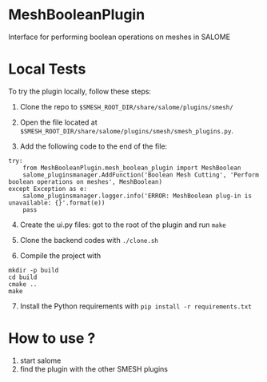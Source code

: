 MeshBooleanPlugin
======
Interface for performing boolean operations on meshes in SALOME

Local Tests
=======
To try the plugin locally, follow these steps:
1. Clone the repo to `$SMESH_ROOT_DIR/share/salome/plugins/smesh/`

2. Open the file located at `$SMESH_ROOT_DIR/share/salome/plugins/smesh/smesh_plugins.py`.

3. Add the following code to the end of the file:
   
```
try:
	from MeshBooleanPlugin.mesh_boolean_plugin import MeshBoolean
	salome_pluginsmanager.AddFunction('Boolean Mesh Cutting', 'Perform boolean operations on meshes', MeshBoolean)
except Exception as e:
	salome_pluginsmanager.logger.info('ERROR: MeshBoolean plug-in is unavailable: {}'.format(e))
	pass
```
4. Create the ui.py files:
got to the root of the plugin and run `make`

5. Clone the backend codes with `./clone.sh`
   
6. Compile the project with
```
mkdir -p build
cd build
cmake ..
make
```
7. Install the Python requirements with `pip install -r requirements.txt`

How to use ?
=======
1. start salome
2. find the plugin with the other SMESH plugins
